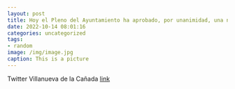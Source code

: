 ```yaml
---
layout: post
title: Hoy el Pleno del Ayuntamiento ha aprobado, por unanimidad, una nueva modificación de la ordenanza fiscal reguladora del Impuesto...
date: 2022-10-14 08:01:16
categories: uncategorized
tags:
- random
image: /img/image.jpg
caption: This is a picture
---
```

Twitter Villanueva de la Cañada [link](https://twitter.com/AytoVDLCanada/status/1580520270208462848)
